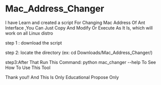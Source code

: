 # Mac_Address_Changer

I have Learn and created a script For Changing Mac Address Of Ant Interface ,You Can Just Copy And Modify Or Execute As It Is, which will work on all Linux distro

step 1 : download the script

step 2: locate the directory (ex: cd Downloads/Mac_Address_Changer/)

step3:After That Run This Command: python mac_changer --help To See How To Use This Tool

Thank you!! And This Is Only Educational Propose Only
